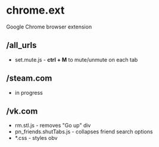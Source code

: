 # chrome.ext
Google Chrome browser extension

## /all_urls
- set.mute.js - **ctrl + M** to mute/unmute on each tab

## /steam.com
- in progress

## /vk.com
- rm.stl.js - removes "Go up" div
- pn_friends.shutTabs.js - collapses friend search options
- *.css - styles obv